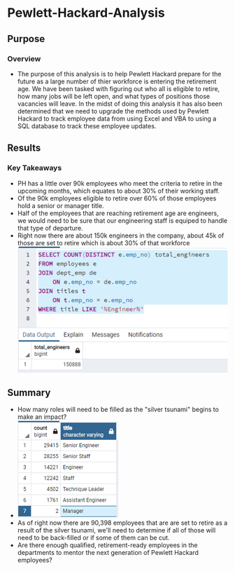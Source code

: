 # Pewlett-Hackard-Analysis

## Purpose
### Overview
- The purpose of this analysis is to help Pewlett Hackard prepare for the future as a large number of thier workforce is entering the retirement age.  We have been tasked with figuring out who all is eligible to retire, how many jobs will be left open, and what types of positions those vacancies will leave. In the midst of doing this analysis it has also been determined that we need to upgrade the methods used by Pewlett Hackard to track employee data from using Excel and VBA to using a SQL database to track these employee updates. 

## Results
### Key Takeaways
- PH has a little over 90k employees who meet the criteria to retire in the upcoming months, which equates to about 30% of their working staff. 
- Of the 90k employees eligible to retire over 60% of those employees hold a senior or manager title.
- Half of the employees that are reaching retirement age are engineers, we would need to be sure that our engineering staff is equiped to handle that type of departure. 
- Right now there are about 150k engineers in the company, about 45k of those are set to retire which is about 30% of that workforce 
![alt text](https://github.com/mrodenberg9055/Pewlett-Hackard-Analysis/blob/main/total_engineers.PNG?raw=true)


## Summary
 - How many roles will need to be filled as the "silver tsunami" begins to make an impact?
 - ![alt text](https://github.com/mrodenberg9055/Pewlett-Hackard-Analysis/blob/main/total%20jobs.PNG?raw=true)
 - As of right now there are 90,398 employees that are are set to retire as a result of the silver tsunami, we'll need to determine if all of those will need to be back-filled or if some of them can be cut.  
 - Are there enough qualified, retirement-ready employees in the departments to mentor the next generation of Pewlett Hackard employees?


